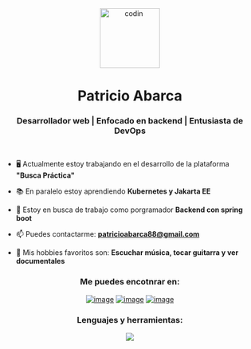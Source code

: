 <!--<a href="https://emoji.gg/emoji/22755-codin"><img src="https://cdn3.emoji.gg/emojis/22755-codin.gif" width="64px" height="64px" alt="codin">-->

<div align="center">
  <a align="center" href="https://emoji.gg/emoji/22755-codin"><img align="center" src="https://cdn3.emoji.gg/emojis/22755-codin.gif" width="120px" height="120px" alt="codin"></a>
</div>


<h1 align="center">Patricio Abarca</a></h1>

<!--<img src="https://raw.githubusercontent.com/ABSphreak/ABSphreak/master/gifs/Hi.gif" width="30px">-->
                                               
<h3 align="center">Desarrollador web | Enfocado en backend | Entusiasta de DevOps</h3>

  <br/>

- 🖥️ Actualmente estoy trabajando en el desarrollo de la plataforma **"Busca Práctica"**

- 📚 En paralelo estoy aprendiendo **Kubernetes y Jakarta EE**

- 💼 Estoy en busca de trabajo como porgramador **Backend con spring boot**

- 📫 Puedes contactarme: **patricioabarca88@gmail.com**

- 🎵 Mis hobbies favoritos son: **Escuchar música, tocar guitarra y ver documentales**

<h3 align="center">Me puedes encotnrar en:</h3>
<div align="center">
  
[![image](https://img.shields.io/badge/portafolio-800080?style=for-the-badge&logoColor=white)](https://patricioabarca.netlify.app/)
[![image](https://img.shields.io/badge/LinkedIn-0077B5?style=for-the-badge&logo=linkedin&logoColor=white)](https://www.linkedin.com)
[![image](https://img.shields.io/badge/Gmail-D14836?style=for-the-badge&logo=gmail&logoColor=white)](mailto:patricioabarca88@gmail.com)

</div>




<h3 align="center">Lenguajes y herramientas:</h3>


<p align="center">
  <a href="https://skillicons.dev">
    <img src="https://skillicons.dev/icons?i=spring,java,angular,docker,postgresql,linux,git" />
  </a>
</p>






  
